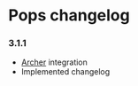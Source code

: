 # Pops changelog

### 3.1.1

* [Archer](https://github.com/IcecaveStudios/archer) integration
* Implemented changelog
